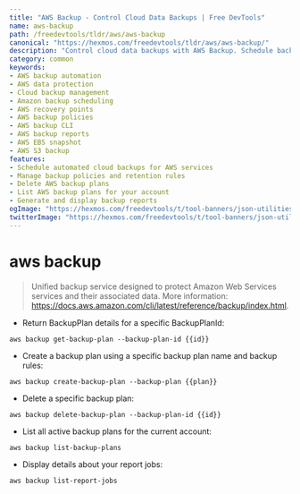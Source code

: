 ```yaml
---
title: "AWS Backup - Control Cloud Data Backups | Free DevTools"
name: aws-backup
path: /freedevtools/tldr/aws/aws-backup
canonical: "https://hexmos.com/freedevtools/tldr/aws/aws-backup/"
description: "Control cloud data backups with AWS Backup. Schedule backups, manage recovery points, and protect your Amazon Web Services data. Free online tool, no registration required."
category: common
keywords:
- AWS backup automation
- AWS data protection
- Cloud backup management
- Amazon backup scheduling
- AWS recovery points
- AWS backup policies
- AWS backup CLI
- AWS backup reports
- AWS EBS snapshot
- AWS S3 backup
features:
- Schedule automated cloud backups for AWS services
- Manage backup policies and retention rules
- Delete AWS backup plans
- List AWS backup plans for your account
- Generate and display backup reports
ogImage: "https://hexmos.com/freedevtools/t/tool-banners/json-utilities-banner.png"
twitterImage: "https://hexmos.com/freedevtools/t/tool-banners/json-utilities-banner.png"
---
```


# aws backup

> Unified backup service designed to protect Amazon Web Services services and their associated data.
> More information: <https://docs.aws.amazon.com/cli/latest/reference/backup/index.html>.

- Return BackupPlan details for a specific BackupPlanId:

`aws backup get-backup-plan --backup-plan-id {{id}}`

- Create a backup plan using a specific backup plan name and backup rules:

`aws backup create-backup-plan --backup-plan {{plan}}`

- Delete a specific backup plan:

`aws backup delete-backup-plan --backup-plan-id {{id}}`

- List all active backup plans for the current account:

`aws backup list-backup-plans`

- Display details about your report jobs:

`aws backup list-report-jobs`
